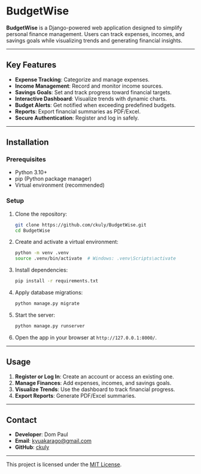 # BudgetWise

**BudgetWise** is a Django-powered web application designed to simplify personal finance management. Users can track expenses, incomes, and savings goals while visualizing trends and generating financial insights.

---

## Key Features

- **Expense Tracking**: Categorize and manage expenses.
- **Income Management**: Record and monitor income sources.
- **Savings Goals**: Set and track progress toward financial targets.
- **Interactive Dashboard**: Visualize trends with dynamic charts.
- **Budget Alerts**: Get notified when exceeding predefined budgets.
- **Reports**: Export financial summaries as PDF/Excel.
- **Secure Authentication**: Register and log in safely.

---

## Installation

### Prerequisites
- Python 3.10+
- pip (Python package manager)
- Virtual environment (recommended)

### Setup
1. Clone the repository:
   ```bash
   git clone https://github.com/ckuly/BudgetWise.git
   cd BudgetWise
   ```
2. Create and activate a virtual environment:
   ```bash
   python -m venv .venv
   source .venv/bin/activate  # Windows: .venv\Scripts\activate
   ```
3. Install dependencies:
   ```bash
   pip install -r requirements.txt
   ```
4. Apply database migrations:
   ```bash
   python manage.py migrate
   ```
5. Start the server:
   ```bash
   python manage.py runserver
   ```
6. Open the app in your browser at `http://127.0.0.1:8000/`.

---

## Usage

1. **Register or Log In**: Create an account or access an existing one.
2. **Manage Finances**: Add expenses, incomes, and savings goals.
3. **Visualize Trends**: Use the dashboard to track financial progress.
4. **Export Reports**: Generate PDF/Excel summaries.

---

## Contact

- **Developer**: Dom Paul
- **Email**: kyuakarago@gmail.com
- **GitHub**: [ckuly](https://github.com/ckuly)

---

This project is licensed under the [MIT License](LICENSE).
